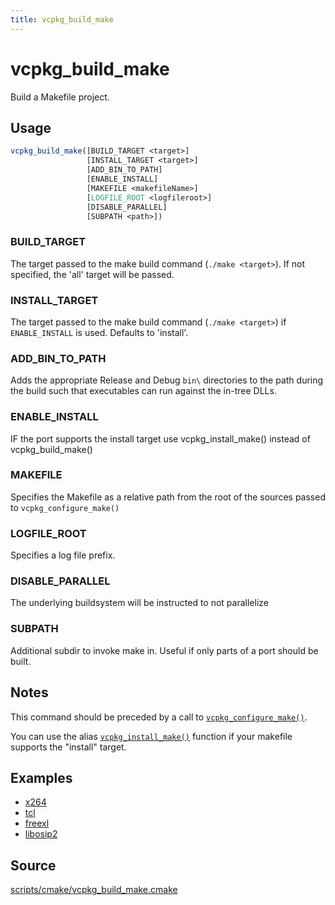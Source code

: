 ```yaml
---
title: vcpkg_build_make
---
```


# vcpkg_build_make

Build a Makefile project.

## Usage

```cmake
vcpkg_build_make([BUILD_TARGET <target>]
                 [INSTALL_TARGET <target>]
                 [ADD_BIN_TO_PATH]
                 [ENABLE_INSTALL]
                 [MAKEFILE <makefileName>]
                 [LOGFILE_ROOT <logfileroot>]
                 [DISABLE_PARALLEL]
                 [SUBPATH <path>])
```

### BUILD_TARGET

The target passed to the make build command (`./make <target>`). If not specified, the 'all' target will
be passed.

### INSTALL_TARGET

The target passed to the make build command (`./make <target>`) if `ENABLE_INSTALL` is used. Defaults to 'install'.

### ADD_BIN_TO_PATH

Adds the appropriate Release and Debug `bin\` directories to the path during the build such that executables can run against the in-tree DLLs.

### ENABLE_INSTALL

IF the port supports the install target use vcpkg_install_make() instead of vcpkg_build_make()

### MAKEFILE

Specifies the Makefile as a relative path from the root of the sources passed to `vcpkg_configure_make()`

### LOGFILE_ROOT

Specifies a log file prefix.

### DISABLE_PARALLEL

The underlying buildsystem will be instructed to not parallelize

### SUBPATH

Additional subdir to invoke make in. Useful if only parts of a port should be built. 

## Notes

This command should be preceded by a call to [`vcpkg_configure_make()`](vcpkg_configure_make.md).

You can use the alias [`vcpkg_install_make()`](vcpkg_install_make.md) function if your makefile supports the "install" target.

## Examples

- [x264](https://github.com/Microsoft/vcpkg/blob/master/ports/x264/portfile.cmake)
- [tcl](https://github.com/Microsoft/vcpkg/blob/master/ports/tcl/portfile.cmake)
- [freexl](https://github.com/Microsoft/vcpkg/blob/master/ports/freexl/portfile.cmake)
- [libosip2](https://github.com/Microsoft/vcpkg/blob/master/ports/libosip2/portfile.cmake)

## Source

[scripts/cmake/vcpkg\_build\_make.cmake](https://github.com/Microsoft/vcpkg/blob/master/scripts/cmake/vcpkg_build_make.cmake)


